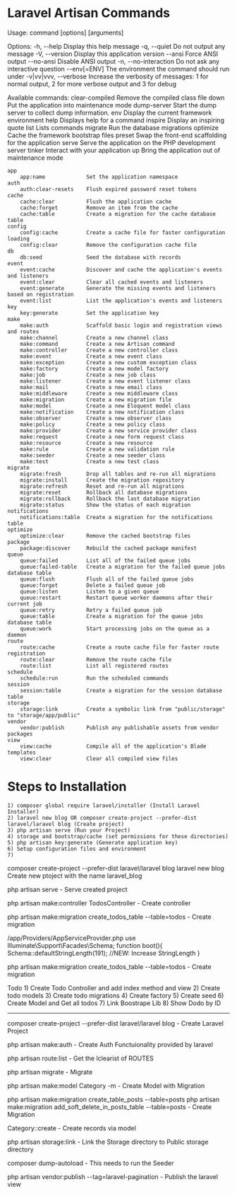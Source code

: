 # Laravel Artisan Commands

Usage:
  command [options] [arguments]

Options:
  -h, --help            Display this help message
  -q, --quiet           Do not output any message
  -V, --version         Display this application version
      --ansi            Force ANSI output
      --no-ansi         Disable ANSI output
  -n, --no-interaction  Do not ask any interactive question
      --env[=ENV]       The environment the command should run under
  -v|vv|vvv, --verbose  Increase the verbosity of messages: 1 for normal output, 2 for more verbose output and 3 for debug

Available commands:
	clear-compiled       Remove the compiled class file
	down                 Put the application into maintenance mode
	dump-server          Start the dump server to collect dump information.
	env                  Display the current framework environment
	help                 Displays help for a command
	inspire              Display an inspiring quote
	list                 Lists commands
	migrate              Run the database migrations
	optimize             Cache the framework bootstrap files
	preset               Swap the front-end scaffolding for the application
	serve                Serve the application on the PHP development server
	tinker               Interact with your application
	up                   Bring the application out of maintenance mode

	app
		app:name             Set the application namespace
	auth
		auth:clear-resets    Flush expired password reset tokens
 	cache
		cache:clear          Flush the application cache
		cache:forget         Remove an item from the cache
		cache:table          Create a migration for the cache database table
 	config
		config:cache         Create a cache file for faster configuration loading
		config:clear         Remove the configuration cache file
 	db
  		db:seed              Seed the database with records
 	event
		event:cache          Discover and cache the application's events and listeners
		event:clear          Clear all cached events and listeners
		event:generate       Generate the missing events and listeners based on registration
		event:list           List the application's events and listeners
 	key
  		key:generate         Set the application key
 	make
		make:auth            Scaffold basic login and registration views and routes
		make:channel         Create a new channel class
		make:command         Create a new Artisan command
		make:controller      Create a new controller class
		make:event           Create a new event class
		make:exception       Create a new custom exception class
		make:factory         Create a new model factory
		make:job             Create a new job class
		make:listener        Create a new event listener class
		make:mail            Create a new email class
		make:middleware      Create a new middleware class
		make:migration       Create a new migration file
		make:model           Create a new Eloquent model class
		make:notification    Create a new notification class
		make:observer        Create a new observer class
		make:policy          Create a new policy class
		make:provider        Create a new service provider class
		make:request         Create a new form request class
		make:resource        Create a new resource
		make:rule            Create a new validation rule
		make:seeder          Create a new seeder class
		make:test            Create a new test class
 	migrate
		migrate:fresh        Drop all tables and re-run all migrations
		migrate:install      Create the migration repository
		migrate:refresh      Reset and re-run all migrations
		migrate:reset        Rollback all database migrations
		migrate:rollback     Rollback the last database migration
		migrate:status       Show the status of each migration
 	notifications
  		notifications:table  Create a migration for the notifications table
 	optimize
  		optimize:clear       Remove the cached bootstrap files
 	package
  		package:discover     Rebuild the cached package manifest
 	queue
		queue:failed         List all of the failed queue jobs
		queue:failed-table   Create a migration for the failed queue jobs database table
		queue:flush          Flush all of the failed queue jobs
		queue:forget         Delete a failed queue job
		queue:listen         Listen to a given queue
		queue:restart        Restart queue worker daemons after their current job
		queue:retry          Retry a failed queue job
		queue:table          Create a migration for the queue jobs database table
		queue:work           Start processing jobs on the queue as a daemon
 	route
		route:cache          Create a route cache file for faster route registration
		route:clear          Remove the route cache file
		route:list           List all registered routes
 	schedule
  		schedule:run         Run the scheduled commands
 	session
  		session:table        Create a migration for the session database table
 	storage
  		storage:link         Create a symbolic link from "public/storage" to "storage/app/public"
 	vendor
  		vendor:publish       Publish any publishable assets from vendor packages
 	view
		view:cache           Compile all of the application's Blade templates
		view:clear           Clear all compiled view files

# Steps to Installation
	1) composer global require laravel/installer (Install Laravel Installer)
	2) laravel new blog OR composer create-project --prefer-dist laravel/laravel blog (Create project)
	3) php artisan serve (Run your Project)
	4) storage and bootstrap/cache (set permissions for these directories)
	5) php artisan key:generate (Generate application key)
	6) Setup configuration files and environment
	7) 

composer create-project --prefer-dist laravel/laravel blog
laravel new blog
Create new ptoject with the name laravel_blog

php artisan serve
	- Serve created project

php artisan make:controller TodosController
	- Create controller

php artisan make:migration create_todos_table --table=todos
	- Create migration

/app/Providers/AppServiceProvider.php
use Illuminate\Support\Facades\Schema;
function boot(){
    Schema::defaultStringLength(191); //NEW: Increase StringLength
}

php artisan make:migration create_todos_table --table=todos
	- Create migration

Todo
	1) Create Todo Controller and add index method and view
	2) Create todo models
	3) Create todo migrations
	4) Create factory
	5) Create seed
	6) Create Model and Get all todos
	7) Link Boostrape Lib
	8) Show Dodo by ID

----------------------------------------------------------------------------------------------------------------
composer create-project --prefer-dist laravel/laravel blog
	- Create Laravel Project

php artisan make:auth
	- Create Auth Functuionality provided by laravel

php artisan route:list
	- Get the lclearist of ROUTES

php artisan migrate
	- Migrate

php artisan make:model Category -m
	- Create Model with Migration

php artisan make:migration create_table_posts --table=posts
php artisan make:migration add_soft_delete_in_posts_table --table=posts
	- Create Migration

Category::create
	- Create records via model

php artisan storage:link
	- Link the Storage directory to Public storage directory

composer dump-autoload
	- This needs to run the Seeder

php artisan vendor:publish --tag=laravel-pagination
	- Publish the laravel view